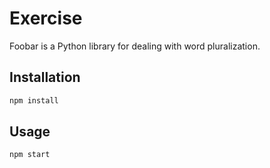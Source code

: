 # Exercise

Foobar is a Python library for dealing with word pluralization.

## Installation

```bash
npm install
```

## Usage

```bash
npm start
```
